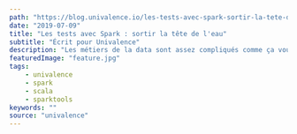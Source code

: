 ```yaml
---
path: "https://blog.univalence.io/les-tests-avec-spark-sortir-la-tete-de-leau/"
date: "2019-07-09"
title: "Les tests avec Spark : sortir la tête de l'eau"
subtitle: "Écrit pour Univalence"
description: "Les métiers de la data sont assez compliqués comme ça vous ne trouvez pas? Spark-Test est là pour vous faciliter la vie lors de vos tests avec Spark."
featuredImage: "feature.jpg"
tags:
    - univalence
    - spark
    - scala
    - sparktools
keywords: ""
source: "univalence"
---
```

